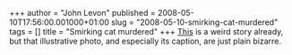 +++
author = "John Levon"
published = 2008-05-10T17:56:00.001000+01:00
slug = "2008-05-10-smirking-cat-murdered"
tags = []
title = "Smirking cat murdered"
+++
[This](http://news.sky.com/skynews/article/0,,30100-1315552,00.html) is
a weird story already, but that illustrative photo, and especially its
caption, are just plain bizarre.
